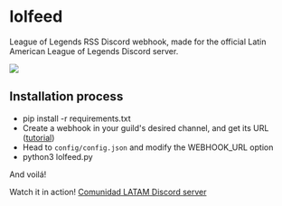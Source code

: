 # lolfeed

League of Legends RSS Discord webhook, made for the official Latin American League of Legends Discord server.

![](https://i.imgur.com/UByv4ye.png)

## Installation process

- pip install -r requirements.txt
- Create a webhook in your guild's desired channel, and get its URL ([tutorial](https://support.discordapp.com/hc/en/articles/228383668))
- Head to `config/config.json` and modify the WEBHOOK_URL option
- python3 lolfeed.py

And voilá!

Watch it in action! [Comunidad LATAM Discord server](https://discordapp.gg/lollatam)
